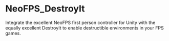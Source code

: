 # NeoFPS_DestroyIt
Integrate the excellent NeoFPS first person controller for Unity with the equally excellent DestroyIt to enable destructible environments in your FPS games.
